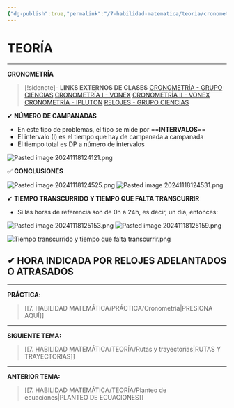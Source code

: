 ```yaml
---
{"dg-publish":true,"permalink":"/7-habilidad-matematica/teoria/cronometria/","tags":["RM","Teoría","Incompleto"]}
---
```


# TEORÍA
---
**CRONOMETRÍA** 

>[!sidenote]- **LINKS EXTERNOS DE CLASES** 
>[CRONOMETRÍA - GRUPO CIENCIAS](https://www.youtube.com/watch?v=gN1EZ1wvUWA) 
>[CRONOMETRÍA I - VONEX](https://www.youtube.com/watch?v=yrIb5XxYryk) 
>[CRONOMETRÍA II - VONEX](https://www.youtube.com/watch?v=ujW9zKICWTw) 
>[CRONOMETRÍA - IPLUTON](https://www.youtube.com/watch?v=8cca1xftksk) 
>[RELOJES - GRUPO CIENCIAS](https://www.youtube.com/watch?v=n0-MG1MFhK0) 

✔ **NÚMERO DE CAMPANADAS** 
- En este tipo de problemas, el tipo se mide por ==**INTERVALOS**== 
- El intervalo (I) es el tiempo que hay de campanada a campanada
- El tiempo total es DP a número de intervalos 

![Pasted image 20241118124121.png](/img/user/1.%20ELEMENTOS%20GR%C3%81FICOS/Pasted%20image%2020241118124121.png)

✅ **CONCLUSIONES** 

![Pasted image 20241118124525.png](/img/user/1.%20ELEMENTOS%20GR%C3%81FICOS/Pasted%20image%2020241118124525.png)
![Pasted image 20241118124531.png](/img/user/1.%20ELEMENTOS%20GR%C3%81FICOS/Pasted%20image%2020241118124531.png)

✔ **TIEMPO TRANSCURRIDO Y TIEMPO QUE FALTA TRANSCURRIR** 
- Si las horas de referencia son de 0h a 24h, es decir, un día, entonces:

![Pasted image 20241118125153.png](/img/user/1.%20ELEMENTOS%20GR%C3%81FICOS/Pasted%20image%2020241118125153.png)
![Pasted image 20241118125159.png](/img/user/1.%20ELEMENTOS%20GR%C3%81FICOS/Pasted%20image%2020241118125159.png)

![Tiempo transcurrido y tiempo que falta transcurrir.png](/img/user/1.%20ELEMENTOS%20GR%C3%81FICOS/Tiempo%20transcurrido%20y%20tiempo%20que%20falta%20transcurrir.png)

✔ **HORA INDICADA POR RELOJES ADELANTADOS O ATRASADOS** 
- 






---
**PRÁCTICA**:
>[[7. HABILIDAD MATEMÁTICA/PRÁCTICA/Cronometría\|PRESIONA AQUÍ]]

---
**SIGUIENTE TEMA:** 
>[[7. HABILIDAD MATEMÁTICA/TEORÍA/Rutas y trayectorias\|RUTAS Y TRAYECTORIAS]]

---
**ANTERIOR TEMA:** 
>[[7. HABILIDAD MATEMÁTICA/TEORÍA/Planteo de ecuaciones\|PLANTEO DE ECUACIONES]]

